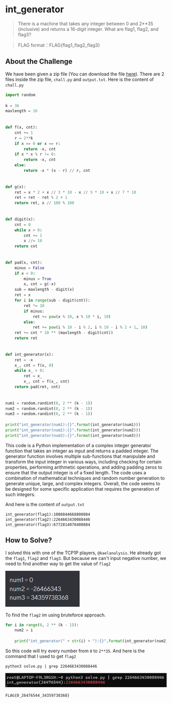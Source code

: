 # int_generator
> There is a machine that takes any integer between 0 and 2**35 (inclusive) and returns a 16-digit integer.
What are flag1, flag2, and flag3?

> FLAG format：FLAG{flag1_flag2_flag3}

## About the Challenge
We have been given a zip file (You can download the file [here](mis-int-generator.zip)). There are 2 files inside the zip file, `chall.py` and `output.txt`. Here is the content of `chall.py`

```python
import random

k = 36
maxlength = 16


def f(x, cnt):
    cnt += 1
    r = 2**k
    if x == 0 or x == r:
        return -x, cnt
    if x * x % r != 0:
        return -x, cnt
    else:
        return -x * (x - r) // r, cnt


def g(x):
    ret = x * 2 + x // 3 * 10 - x // 5 * 10 + x // 7 * 10
    ret = ret - ret % 2 + 1
    return ret, x // 100 % 100


def digit(x):
    cnt = 0
    while x > 0:
        cnt += 1
        x //= 10
    return cnt


def pad(x, cnt):
    minus = False
    if x < 0:
        minus = True
        x, cnt = g(-x)
    sub = maxlength - digit(x)
    ret = x
    for i in range(sub - digit(cnt)):
        ret *= 10
        if minus:
            ret += pow(x % 10, x % 10 * i, 10)
        else:
            ret += pow(i % 10 - i % 2, i % 10 - i % 2 + 1, 10)
    ret += cnt * 10 ** (maxlength - digit(cnt))
    return ret


def int_generator(x):
    ret = -x
    x_, cnt = f(x, 0)
    while x_ > 0:
        ret = x_
        x_, cnt = f(x_, cnt)
    return pad(ret, cnt)


num1 = random.randint(0, 2 ** (k - 1))
num2 = random.randint(0, 2 ** (k - 1))
num3 = random.randint(0, 2 ** (k - 1))

print("int_generator(num1):{}".format(int_generator(num1)))
print("int_generator(num2):{}".format(int_generator(num2)))
print("int_generator(num3):{}".format(int_generator(num3)))
```

This code is a Python implementation of a complex integer generator function that takes an integer as input and returns a padded integer. The generator function involves multiple sub-functions that manipulate and transform the input integer in various ways, including checking for certain properties, performing arithmetic operations, and adding padding zeros to ensure that the output integer is of a fixed length. The code uses a combination of mathematical techniques and random number generation to generate unique, large, and complex integers. Overall, the code seems to be designed for some specific application that requires the generation of such integers.

And here is the content of `output.txt`

```
int_generator(flag1):1008844668800884
int_generator(flag2):2264663430088446
int_generator(flag3):6772814078400884
```

## How to Solve?
I solved this with one of the TCP1P players, `@kaelanalysis`. He already got the `flag1`, `flag2` and `flag3`. But because we can't input negative number, we need to find another way to get the value of `flag2`

![num](images/num.png)

To find the `flag2` im using bruteforce approach.

```python
for i in range(0, 2 ** (k - 1)):
    num2 = i

    print("int_generator(" + str(i) + "):{}".format(int_generator(num2)))
```

So this code will try every number from `0` to `2**35`. And here is the command that I used to get `flag2`

```shell
python3 solve.py | grep 2264663430088446
```

![flag2](images/flag2.png)

```
FLAG{0_26476544_34359738368}
```